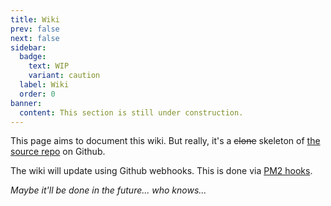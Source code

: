```yaml
---
title: Wiki
prev: false
next: false
sidebar:
  badge:
    text: WIP
    variant: caution
  label: Wiki
  order: 0
banner:
  content: This section is still under construction.
---
```

This page aims to document this wiki. 
But really, it's a ~~clone~~ skeleton of [the source repo](https://github.com/Zauraac/wiki) on Github. 

The wiki will update using Github webhooks. This is done via [PM2 hooks](https://github.com/desaroger/pm2-hooks). 

*Maybe it'll be done in the future... who knows...*
